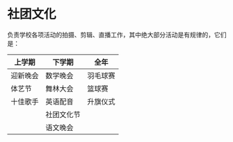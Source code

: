 # 社团文化


负责学校各项活动的拍摄、剪辑、直播工作，其中绝大部分活动是有规律的，它们是：

| 上学期   | 下学期     | 全年     |
|----------|---------|----------|
| 迎新晚会 | 数学晚会   | 羽毛球赛 |
| 体艺节   | 舞林大会   | 篮球赛   |
| 十佳歌手 | 英语配音   | 升旗仪式 |
|          | 社团文化节 |          |
|          | 语文晚会   |          |
